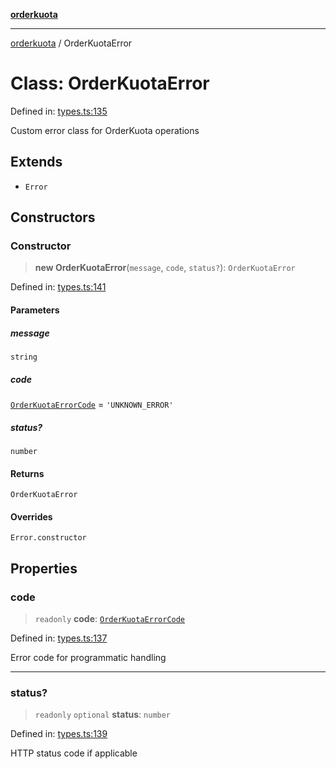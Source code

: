 [**orderkuota**](../README.md)

***

[orderkuota](../globals.md) / OrderKuotaError

# Class: OrderKuotaError

Defined in: [types.ts:135](https://github.com/YoruAkio/OrderKuota-Wrapper/blob/aeaaa0f60c1ecb1ed8dadc7d254c13819d45488b/src/types.ts#L135)

Custom error class for OrderKuota operations

## Extends

- `Error`

## Constructors

### Constructor

> **new OrderKuotaError**(`message`, `code`, `status?`): `OrderKuotaError`

Defined in: [types.ts:141](https://github.com/YoruAkio/OrderKuota-Wrapper/blob/aeaaa0f60c1ecb1ed8dadc7d254c13819d45488b/src/types.ts#L141)

#### Parameters

##### message

`string`

##### code

[`OrderKuotaErrorCode`](../type-aliases/OrderKuotaErrorCode.md) = `'UNKNOWN_ERROR'`

##### status?

`number`

#### Returns

`OrderKuotaError`

#### Overrides

`Error.constructor`

## Properties

### code

> `readonly` **code**: [`OrderKuotaErrorCode`](../type-aliases/OrderKuotaErrorCode.md)

Defined in: [types.ts:137](https://github.com/YoruAkio/OrderKuota-Wrapper/blob/aeaaa0f60c1ecb1ed8dadc7d254c13819d45488b/src/types.ts#L137)

Error code for programmatic handling

***

### status?

> `readonly` `optional` **status**: `number`

Defined in: [types.ts:139](https://github.com/YoruAkio/OrderKuota-Wrapper/blob/aeaaa0f60c1ecb1ed8dadc7d254c13819d45488b/src/types.ts#L139)

HTTP status code if applicable

